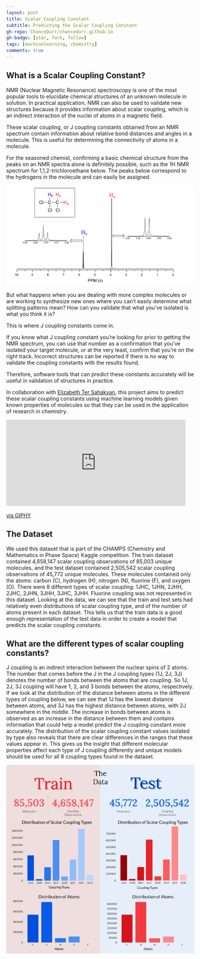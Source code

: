 ```yaml
---
layout: post
title: Scalar Coupling Constant
subtitle: Predicting the Scalar Coupling Constant
gh-repo: ChanceDurr/chancedurr.github.io
gh-badge: [star, fork, follow]
tags: [machinelearning, chemistry]
comments: true
---
```


## What is a Scalar Coupling Constant?

NMR (Nuclear Magnetic Resonance) spectroscopy is one of the most popular tools to elucidate chemical structures of an unknown molecule in solution. In practical application, NMR can also be used to validate new structures because it provides information about scalar coupling, which is an indirect interaction of the nuclei of atoms in a magnetic field.

These scalar coupling, or J coupling constants obtained from an NMR spectrum contain information about relative bond distances and angles in a molecule. This is useful for determining the connectivity of atoms in a molecule.

For the seasoned chemist, confirming a basic chemical structure from the peaks on an NMR spectra alone is definitely possible, such as the 1H NMR spectrum for 1,1,2-trichloroethane below. The peaks below correspond to the hydrogens in the molecule and can easily be assigned.

![nmr](/img/nmr.png)

But what happens when you are dealing with more complex molecules or are working to synthesize new ones where you can’t easily determine what splitting patterns mean? How can you validate that what you’ve isolated is what you think it is?

This is where J coupling constants come in.

If you know what J coupling constant you’re looking for prior to getting the NMR spectrum, you can use that number as a confirmation that you’ve isolated your target molecule, or at the very least, confirm that you’re on the right track. Incorrect structures can be reported if there is no way to validate the coupling constants with the results found.

Therefore, software tools that can predict these constants accurately will be useful in validation of structures in practice.

In collaboration with [Elizabeth Ter Sahakyan](https://medium.com/@liztersahakyan]), this project aims to predict these scalar coupling constants using machine learning models given known properties of molecules so that they can be used in the application of research in chemistry.

<iframe src="https://giphy.com/embed/T2lUjGdArRxQs" width="480" height="230" frameBorder="0" class="giphy-embed" allowFullScreen></iframe><p><a href="https://giphy.com/gifs/breaking-bad-walter-white-bryan-cranston-T2lUjGdArRxQs">via GIPHY</a></p>

## The Dataset
We used this dataset that is part of the CHAMPS (Chemistry and Mathematics in Phase Space) Kaggle competition. The train dataset contained 4,658,147 scalar coupling observations of 85,003 unique molecules, and the test dataset contained 2,505,542 scalar coupling observations of 45,772 unique molecules. These molecules contained only the atoms: carbon (C), hydrogen (H), nitrogen (N), fluorine (F), and oxygen (O). There were 8 different types of scalar coupling: 1JHC, 1JHN, 2JHH, 2JHC, 2JHN, 3JHH, 3JHC, 3JHH. Fluorine coupling was not represented in this dataset.
Looking at the data, we can see that the train and test sets had relatively even distributions of scalar coupling type, and of the number of atoms present in each dataset. This tells us that the train data is a good enough representation of the test data in order to create a model that predicts the scalar coupling constants.

## What are the different types of scalar coupling constants?
J coupling is an indirect interaction between the nuclear spins of 2 atoms. The number that comes before the J in the J coupling types (1J, 2J, 3J) denotes the number of bonds between the atoms that are coupling. So 1J, 2J, 3J coupling will have 1, 2, and 3 bonds between the atoms, respectively.
If we look at the distribution of the distance between atoms in the different types of coupling below, we can see that 1J has the lowest distance between atoms, and 3J has the highest distance between atoms, with 2J somewhere in the middle. The increase in bonds between atoms is observed as an increase in the distance between them and contains information that could help a model predict the J coupling constant more accurately.
The distribution of the scalar coupling constant values isolated by type also reveals that there are clear differences in the ranges that these values appear in. This gives us the insight that different molecular properties affect each type of J coupling differently and unique models should be used for all 8 coupling types found in the dataset.

![data](/img/1*321TqE0ajCpFRDfSloNKzg.png)
